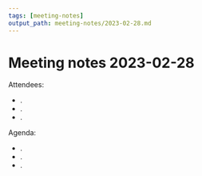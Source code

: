 ```yaml
---
tags: [meeting-notes]
output_path: meeting-notes/2023-02-28.md
---
```

# Meeting notes 2023-02-28

Attendees:

- .
- .
- .

Agenda:

- .
- .
- .
